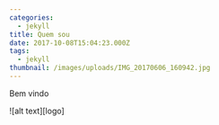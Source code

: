```yaml
---
categories:
  - jekyll
title: Quem sou
date: 2017-10-08T15:04:23.000Z
tags:
  - jekyll
thumbnail: /images/uploads/IMG_20170606_160942.jpg
---
```

Bem vindo


![alt text][logo]




